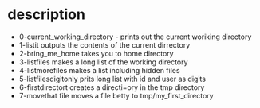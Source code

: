 # description
- 0-current_working_directory - prints out the current woriking directory
- 1-listit outputs the contents of the current dirrectory
- 2-bring_me_home takes you to home directory
- 3-listfiles makes a long list of the working directory
- 4-listmorefiles makes a list including hidden files
- 5-listfilesdigitonly prits long list with id and user as digits
- 6-firstdirectort creates a directi=ory in the tmp directory
- 7-movethat file moves a file betty to tmp/my_first_directory